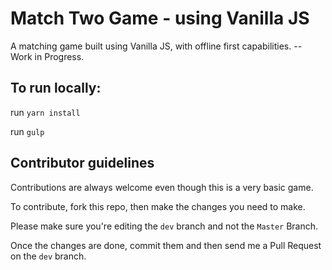 # Match Two Game - using Vanilla JS
A matching game built using Vanilla JS, with offline first capabilities. -- Work in Progress.

## To run locally:

run `yarn install`

run `gulp`

## Contributor guidelines

Contributions are always welcome even though this is a very basic game.

To contribute, fork this repo, then make the changes you need to make.

Please make sure you're editing the `dev` branch and not the `Master` Branch.

Once the changes are done, commit them and then send me a Pull Request on the `dev` branch.
